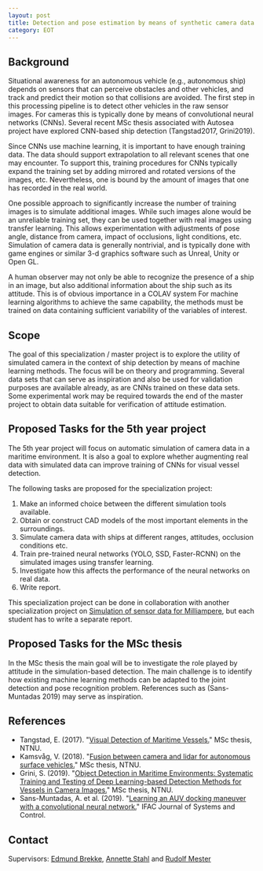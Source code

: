 ```yaml
---
layout: post
title: Detection and pose estimation by means of synthetic camera data
category: EOT
---
```

## Background

Situational awareness for an autonomous vehicle (e.g., autonomous ship) depends on sensors that can perceive obstacles and other vehicles, 
and track and predict their motion so that collisions are avoided. The first step in this processing pipeline is to detect other vehicles in the raw sensor images. 
For cameras this is typically done by means of convolutional neural networks (CNNs). Several recent MSc thesis associated with Autosea project have explored CNN-based ship detection (Tangstad2017, Grini2019). 

Since CNNs use machine learning, it is important to have enough training data. The data should support extrapolation to all relevant scenes that one may encounter. 
To support this, training procedures for CNNs typically expand the training set by adding mirrored and rotated versions of the images, etc. 
Nevertheless, one is bound by the amount of images that one has recorded in the real world. 

One possible approach to significantly increase the number of training images is to simulate additional images. While such images alone would be an unreliable training set, 
they can be used together with real images using transfer learning. This allows experimentation with adjustments of pose angle, distance from camera, impact of occlusions, light conditions, etc. Simulation of camera data is generally nontrivial, and is typically done with game engines or similar 3-d graphics software such as Unreal, Unity or Open GL. 

A human observer may not only be able to recognize the presence of a ship in an image, but also additional information about the ship such as its attitude. 
This is of obvious importance in a COLAV system
For machine learning algorithms to achieve the same capability, the methods must be trained on data containing sufficient variability of the variables of interest. 


## Scope

The goal of this specialization / master project is to explore the utility of simulated camera in the context of ship detection by means of machine learning methods. 
The focus will be on theory and programming. Several data sets that can serve as inspiration and also be used for validation purposes are available already, as are CNNs trained on these data sets. Some experimental work may be required towards the end of the master project to obtain data suitable for verification of attitude estimation. 


## Proposed Tasks for the 5th year project

The 5th year project will focus on automatic simulation of camera data in a maritime environment. It is also a goal to explore whether augmenting real data with simulated data can improve training of CNNs for visual vessel detection. 

The following tasks are proposed for the specialization project:

1. Make an informed choice between the different simulation tools available. 
2. Obtain or construct CAD models of the most important elements in the surroundings. 
3. Simulate camera data with ships at different ranges, attitudes, occlusion conditions etc. 
4. Train pre-trained neural networks (YOLO, SSD, Faster-RCNN) on the simulated images using transfer learning. 
5. Investigate how this affects the performance of the neural networks on real data. 
6. Write report. 

This specialization project can be done in collaboration with another specialization project on [Simulation of sensor data for Milliampere], but each student has to write a separate report.

## Proposed Tasks for the MSc thesis

In the MSc thesis the main goal will be to investigate the role played by attitude in the simulation-based detection. The main challenge is to identify how existing machine learning methods can be adapted to the joint detection and pose recognition problem. References such as (Sans-Muntadas 2019) may serve as inspiration. 


## References
* Tangstad, E. (2017). "<a href="https://brage.bibsys.no/xmlui/handle/11250/2452113">Visual Detection of Maritime Vessels.</a>" MSc thesis, NTNU.
* Kamsvåg, V. (2018). "<a href="http://folk.ntnu.no/edmundfo/msc2019-2020/kamsvaag_msc.pdf">Fusion between camera and lidar for autonomous surface vehicles.</a>" MSc thesis, NTNU.
* Grini, S. (2019). "<a href="http://folk.ntnu.no/edmundfo/msc2019-2020/grini_simen_msc_reduced.pdf">Object Detection in Maritime Environments: Systematic Training and Testing of Deep Learning-based Detection Methods for Vessels in Camera Images.</a>" MSc thesis, NTNU. 
* Sans-Muntadas, A. et al. (2019). "<a href="https://reader.elsevier.com/reader/sd/pii/S2468601818300191?token=00F31C37E53FDBDA590029A2114E54FF84EC6C9076728369CB319FE96DB516A41446CB0DBA59563177F22BDB59147FA1">Learning an AUV docking maneuver with a convolutional neural network.</a>" IFAC Journal of Systems and Control.


## Contact

Supervisors: [Edmund Brekke], [Annette Stahl] and [Rudolf Mester]


[Edmund Brekke]: www.ntnu.edu/employees/edmund.brekke
[Annette Stahl]: www.ntnu.edu/employees/annette.stahl 
[Rudolf Mester]: www.ntnu.edu/employees/rudolf.mester
[Simulation of sensor data for Milliampere]: https://autoferry.github.io/sf/2019/04/25/simcam/